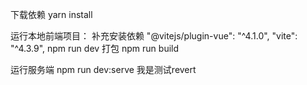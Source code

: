 下载依赖
yarn install

运行本地前端项目：
补充安装依赖
"@vitejs/plugin-vue": "^4.1.0",
"vite": "^4.3.9",
npm run dev
打包
npm run build

运行服务端
npm run dev:serve
我是测试revert